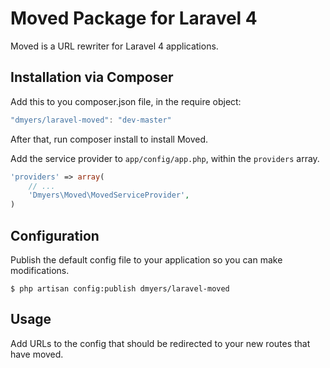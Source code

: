 # Moved Package for Laravel 4

Moved is a URL rewriter for Laravel 4 applications.

## Installation via Composer

Add this to you composer.json file, in the require object:

```javascript
"dmyers/laravel-moved": "dev-master"
```

After that, run composer install to install Moved.

Add the service provider to `app/config/app.php`, within the `providers` array.

```php
'providers' => array(
    // ...
    'Dmyers\Moved\MovedServiceProvider',
)
```

## Configuration

Publish the default config file to your application so you can make modifications.

```console
$ php artisan config:publish dmyers/laravel-moved
```

## Usage

Add URLs to the config that should be redirected to your new routes that have moved.
